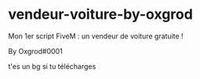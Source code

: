# vendeur-voiture-by-oxgrod
Mon 1er script FiveM : un vendeur de voiture gratuite !

By Oxgrod#0001

t'es un bg si tu télécharges
